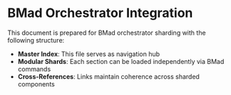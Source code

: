 # BMad Orchestrator Integration
This document is prepared for BMad orchestrator sharding with the following structure:
- **Master Index**: This file serves as navigation hub
- **Modular Shards**: Each section can be loaded independently via BMad commands
- **Cross-References**: Links maintain coherence across sharded components
